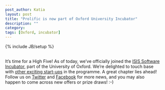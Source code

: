 ```yaml
---
post_author: Katia
layout: post
title: "Prolific is now part of Oxford University Incubator"
description: ""
category: 
tags: [Oxford, incubator]
---
```

{% include JB/setup %}

<br/> It’s time for a High Five! As of today, we’ve officially joined the [ISIS Software Incubator](http://incubator.isis-innovation.com/), part of the University of Oxford. We’re delighted to touch base with [other exciting start-ups](http://incubator.isis-innovation.com/companies) in the programme. A great chapter lies ahead! Follow us on [Twitter](https://twitter.com/ProlificAc) and [Facebook](https://www.facebook.com/prolificacademic) for more news, and you may also happen to come across new offers or prize draws! :-)
